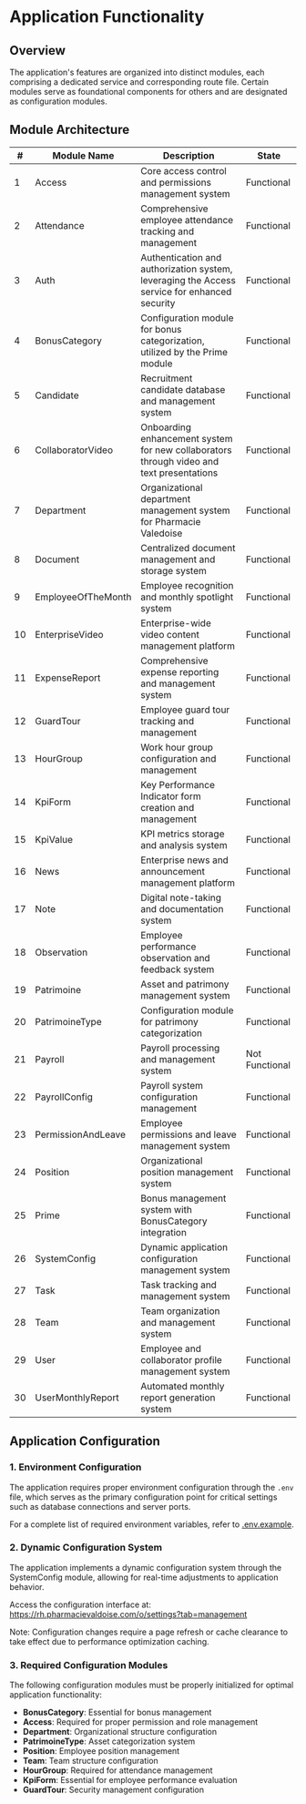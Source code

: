 # Application Functionality

## Overview
The application's features are organized into distinct modules, each comprising a dedicated service and corresponding route file. Certain modules serve as foundational components for others and are designated as configuration modules.

## Module Architecture

| # | Module Name | Description | State |
|---|-------------|-------------|-------|
| 1 | Access | Core access control and permissions management system | Functional |
| 2 | Attendance | Comprehensive employee attendance tracking and management | Functional |
| 3 | Auth | Authentication and authorization system, leveraging the Access service for enhanced security | Functional |
| 4 | BonusCategory | Configuration module for bonus categorization, utilized by the Prime module | Functional |
| 5 | Candidate | Recruitment candidate database and management system | Functional |
| 6 | CollaboratorVideo | Onboarding enhancement system for new collaborators through video and text presentations | Functional |
| 7 | Department | Organizational department management system for Pharmacie Valedoise | Functional |
| 8 | Document | Centralized document management and storage system | Functional |
| 9 | EmployeeOfTheMonth | Employee recognition and monthly spotlight system | Functional |
| 10 | EnterpriseVideo | Enterprise-wide video content management platform | Functional |
| 11 | ExpenseReport | Comprehensive expense reporting and management system | Functional |
| 12 | GuardTour | Employee guard tour tracking and management | Functional |
| 13 | HourGroup | Work hour group configuration and management | Functional |
| 14 | KpiForm | Key Performance Indicator form creation and management | Functional |
| 15 | KpiValue | KPI metrics storage and analysis system | Functional |
| 16 | News | Enterprise news and announcement management platform | Functional |
| 17 | Note | Digital note-taking and documentation system | Functional |
| 18 | Observation | Employee performance observation and feedback system | Functional |
| 19 | Patrimoine | Asset and patrimony management system | Functional |
| 20 | PatrimoineType | Configuration module for patrimony categorization | Functional |
| 21 | Payroll | Payroll processing and management system | Not Functional |
| 22 | PayrollConfig | Payroll system configuration management | Functional |
| 23 | PermissionAndLeave | Employee permissions and leave management system | Functional |
| 24 | Position | Organizational position management system | Functional |
| 25 | Prime | Bonus management system with BonusCategory integration | Functional |
| 26 | SystemConfig | Dynamic application configuration management system | Functional |
| 27 | Task | Task tracking and management system | Functional |
| 28 | Team | Team organization and management system | Functional |
| 29 | User | Employee and collaborator profile management system | Functional |
| 30 | UserMonthlyReport | Automated monthly report generation system | Functional |

## Application Configuration

### 1. Environment Configuration
The application requires proper environment configuration through the `.env` file, which serves as the primary configuration point for critical settings such as database connections and server ports.

For a complete list of required environment variables, refer to [.env.example](../../.env.example).

### 2. Dynamic Configuration System
The application implements a dynamic configuration system through the SystemConfig module, allowing for real-time adjustments to application behavior.

Access the configuration interface at: https://rh.pharmacievaldoise.com/o/settings?tab=management

Note: Configuration changes require a page refresh or cache clearance to take effect due to performance optimization caching.

### 3. Required Configuration Modules
The following configuration modules must be properly initialized for optimal application functionality:

- **BonusCategory**: Essential for bonus management
- **Access**: Required for proper permission and role management
- **Department**: Organizational structure configuration
- **PatrimoineType**: Asset categorization system
- **Position**: Employee position management
- **Team**: Team structure configuration
- **HourGroup**: Required for attendance management
- **KpiForm**: Essential for employee performance evaluation
- **GuardTour**: Security management configuration







